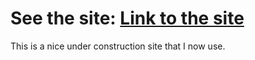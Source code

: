 See the site: [Link to the site](http://soon.finer-code.com/)
=============

This is a nice under construction site that I now use.
